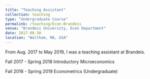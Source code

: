 ```yaml
---
title: "Teaching Assistant"
collection: teaching
type: "Undergraduate Course"
permalink: /teaching/Econ-Brandeis
venue: "Brandeis University, Econ Department"
date: 2017-08-30
location: "Waltham, MA, USA"
---
```


From Aug. 2017 to May 2019, I was a teaching assistant at Brandeis.


Fall 2017 - Spring 2018		Introductory Microeconomics

Fall 2018 - Spring 2019		Econometrics (Undergraduate)